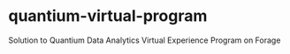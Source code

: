 # quantium-virtual-program
Solution to Quantium Data Analytics Virtual Experience Program on Forage
